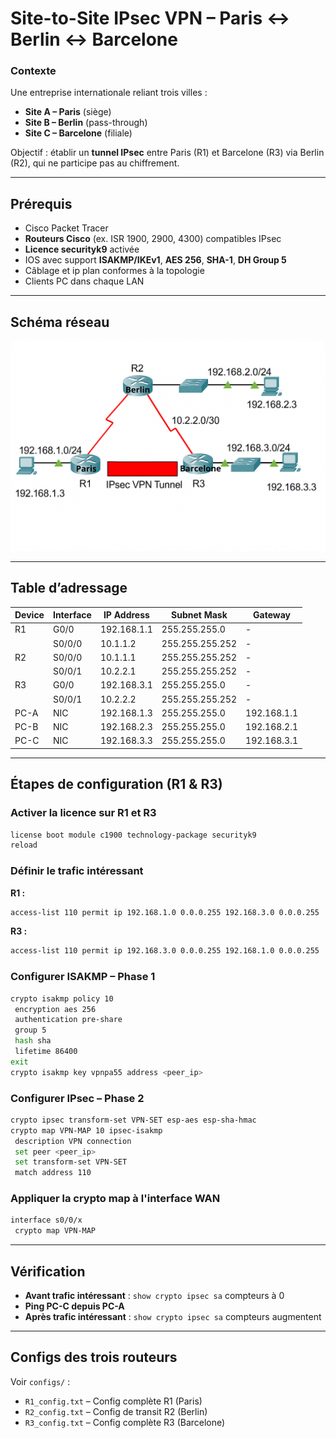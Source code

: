 # Site-to-Site IPsec VPN – Paris ↔ Berlin ↔ Barcelone

### Contexte
Une entreprise internationale reliant trois villes :
- **Site A – Paris** (siège)
- **Site B – Berlin** (pass-through)
- **Site C – Barcelone** (filiale)

Objectif : établir un **tunnel IPsec** entre Paris (R1) et Barcelone (R3) via Berlin (R2), qui ne participe pas au chiffrement.

---

##  Prérequis
- Cisco Packet Tracer 
- **Routeurs Cisco** (ex. ISR 1900, 2900, 4300) compatibles IPsec
- **Licence securityk9** activée
- IOS avec support **ISAKMP/IKEv1**, **AES 256**, **SHA-1**, **DH Group 5**
- Câblage et ip plan conformes à la topologie
- Clients PC dans chaque LAN

---

##  Schéma réseau
![Schéma réseau](schema.png)

---

##  Table d’adressage
| Device | Interface | IP Address     | Subnet Mask     | Gateway       |
|--------|-----------|---------------|-----------------|---------------|
| R1     | G0/0      | 192.168.1.1   | 255.255.255.0   | -             |
|        | S0/0/0    | 10.1.1.2      | 255.255.255.252 | -             |
| R2     | S0/0/0    | 10.1.1.1      | 255.255.255.252 | -             |
|        | S0/0/1    | 10.2.2.1      | 255.255.255.252 | -             |
| R3     | G0/0      | 192.168.3.1   | 255.255.255.0   | -             |
|        | S0/0/1    | 10.2.2.2      | 255.255.255.252 | -             |
| PC-A   | NIC       | 192.168.1.3   | 255.255.255.0   | 192.168.1.1   |
| PC-B   | NIC       | 192.168.2.3   | 255.255.255.0   | 192.168.2.1   |
| PC-C   | NIC       | 192.168.3.3   | 255.255.255.0   | 192.168.3.1   |
------------------------------------------------------------------------

##  Étapes de configuration (R1 & R3)

### Activer la licence sur  R1 et R3
```bash
license boot module c1900 technology-package securityk9
reload
```

### Définir le trafic intéressant

**R1 :**

```bash
access-list 110 permit ip 192.168.1.0 0.0.0.255 192.168.3.0 0.0.0.255
```

**R3 :**

```bash
access-list 110 permit ip 192.168.3.0 0.0.0.255 192.168.1.0 0.0.0.255
```

### Configurer ISAKMP – Phase 1

```bash
crypto isakmp policy 10
 encryption aes 256
 authentication pre-share
 group 5
 hash sha
 lifetime 86400
exit
crypto isakmp key vpnpa55 address <peer_ip>
```

### Configurer IPsec – Phase 2

```bash
crypto ipsec transform-set VPN-SET esp-aes esp-sha-hmac
crypto map VPN-MAP 10 ipsec-isakmp
 description VPN connection
 set peer <peer_ip>
 set transform-set VPN-SET
 match address 110
```

### Appliquer la crypto map à l'interface WAN

```bash
interface s0/0/x
 crypto map VPN-MAP
```

----------

##  Vérification

-   **Avant trafic intéressant** : `show crypto ipsec sa`  compteurs à 0
-   **Ping PC-C depuis PC-A**
-   **Après trafic intéressant** : `show crypto ipsec sa`  compteurs augmentent
----------

##  Configs des trois routeurs

Voir `configs/` :

-   `R1_config.txt` – Config complète R1 (Paris)
-   `R2_config.txt` – Config de transit R2 (Berlin)
-   `R3_config.txt` – Config complète R3 (Barcelone)

